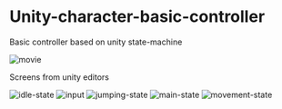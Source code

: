 # Unity-character-basic-controller
Basic controller based on unity state-machine


![movie](https://user-images.githubusercontent.com/4931005/206919870-cae0e3b3-9e90-4fe2-bcb4-29f583ac1711.gif)

Screens from unity editors

![idle-state](https://user-images.githubusercontent.com/4931005/206919864-5e4e6096-357e-4a8e-ad51-6cc0982a8d05.png)
![input](https://user-images.githubusercontent.com/4931005/206919866-dfa30f9e-00ae-45e9-ba4a-2734a5d6f796.png)
![jumping-state](https://user-images.githubusercontent.com/4931005/206919867-bdcf49b6-d3d4-4e69-8386-a9ea929e434d.png)
![main-state](https://user-images.githubusercontent.com/4931005/206919868-7a70059e-ad5b-44f0-8a36-088dc2ead5f6.png)
![movement-state](https://user-images.githubusercontent.com/4931005/206919869-d3740148-66aa-4678-bf6d-65c655b48078.png)
